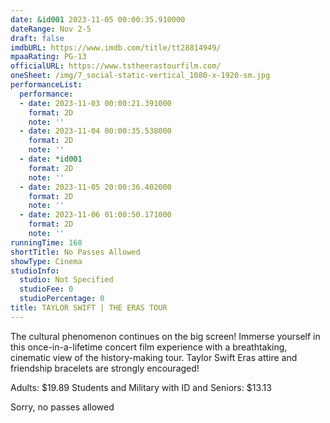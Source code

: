 ```yaml
---
date: &id001 2023-11-05 00:00:35.910000
dateRange: Nov 2-5
draft: false
imdbURL: https://www.imdb.com/title/tt28814949/
mpaaRating: PG-13
officialURL: https://www.tstheerastourfilm.com/
oneSheet: /img/7_social-static-vertical_1080-x-1920-sm.jpg
performanceList:
  performance:
  - date: 2023-11-03 00:00:21.391000
    format: 2D
    note: ''
  - date: 2023-11-04 00:00:35.538000
    format: 2D
    note: ''
  - date: *id001
    format: 2D
    note: ''
  - date: 2023-11-05 20:00:36.402000
    format: 2D
    note: ''
  - date: 2023-11-06 01:00:50.171000
    format: 2D
    note: ''
runningTime: 168
shortTitle: No Passes Allowed
showType: Cinema
studioInfo:
  studio: Not Specified
  studioFee: 0
  studioPercentage: 0
title: TAYLOR SWIFT | THE ERAS TOUR
---
```


The cultural phenomenon continues on the big screen! Immerse yourself in this once-in-a-lifetime concert film experience with a breathtaking, cinematic view of the history-making tour. Taylor Swift Eras attire and friendship bracelets are strongly encouraged!



A﻿dults: $19.89 Students and Military with ID and Seniors: $13.13

Sorry, no passes allowed